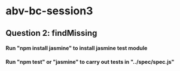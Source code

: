 # abv-bc-session3
## Question 2: findMissing
#### Run "npm install jasmine" to install jasmine test module
#### Run "npm test" or "jasmine" to carry out tests in "../spec/spec.js"